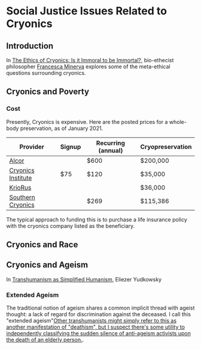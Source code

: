 # Social Justice Issues Related to Cryonics

## Introduction

In [The Ethics of Cryonics: Is it Immoral to be Immortal?](https://www.palgrave.com/gp/book/9783319785981), bio-ethecist philosopher [Francesca Minerva](https://www.francescaminerva.com/) explores some of the meta-ethical questions surrounding cryonics.

## Cryonics and Poverty

### Cost

Presently, Cryonics is expensive. Here are the posted prices for a whole-body preservation, as of January 2021.

| Provider | Signup | Recurring (annual) | Cryopreservation |
|----------|--------|--------------------|------------------|
| [Alcor](https://www.alcor.org/membership/#av_section_3) | | $600 | $200,000 |
| [Cryonics Institute](https://www.cryonics.org/ci-landing/funding-for-cryostasis/) | $75 | $120 | $35,000 |
| [KrioRus](https://kriorus.ru/en/Human-cryopreservation) | | | $36,000 |
| [Southern Cryonics](https://southerncryonics.com/faq/) | | $269 | $115,386 |

The typical approach to funding this is to purchase a life insurance policy with the cryonics company listed as the beneficiary.

## Cryonics and Race

## Cryonics and Ageism

In [Transhumanism as Simplified Humanism](https://www.lesswrong.com/posts/Aud7CL7uhz55KL8jG/transhumanism-as-simplified-humanism), Eliezer Yudkowsky 

### Extended Ageism

The traditional notion of ageism shares a common implicit thread with ageist thought: a lack of regard for discrimination against the deceased. I call this "extended ageism"[Other transhumanists might simply refer to this as another manifestation of "deathism", but I suspect there's some utility to independently classifying the sudden silence of anti-ageism activists upon the death of an elderly person.](sidenote).
